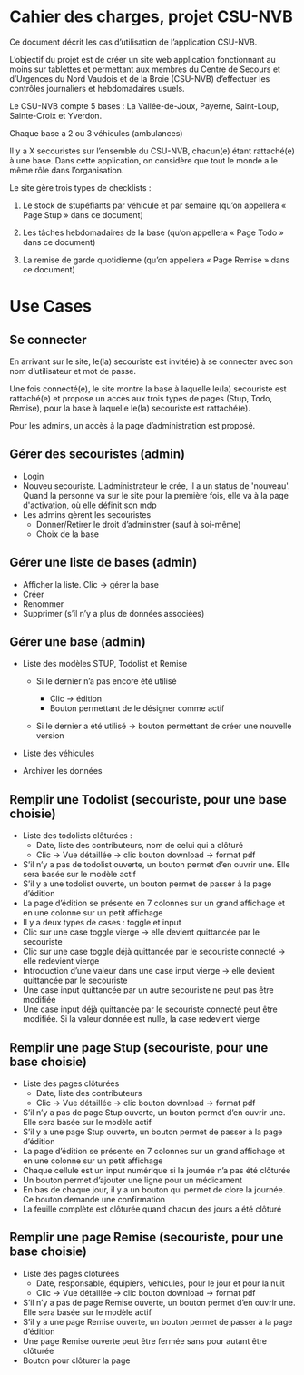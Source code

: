 # Cahier des charges, projet CSU-NVB

Ce document décrit les cas d’utilisation de l’application CSU-NVB.

L’objectif du projet est de créer un site web application fonctionnant au moins sur tablettes et permettant aux membres du Centre de Secours et d’Urgences du Nord Vaudois et de la Broie (CSU-NVB) d’effectuer les contrôles journaliers et hebdomadaires usuels.

Le CSU-NVB compte 5 bases : La Vallée-de-Joux, Payerne, Saint-Loup, Sainte-Croix et Yverdon.

Chaque base a 2 ou 3 véhicules (ambulances)

Il y a X secouristes sur l’ensemble du CSU-NVB, chacun(e) étant rattaché(e) à une base. Dans cette application, on considère que tout le monde a le même rôle dans l’organisation.

Le site gère trois types de checklists :

1.	Le stock de stupéfiants par véhicule et par semaine (qu’on appellera « Page Stup » dans ce document)

2.	Les tâches hebdomadaires de la base (qu’on appellera « Page Todo » dans ce document)

3.	La remise de garde quotidienne (qu’on appellera « Page Remise » dans ce document)

# Use Cases

## Se connecter

En arrivant sur le site, le(la) secouriste est invité(e) à se connecter avec son nom d’utilisateur et mot de passe.

Une fois connecté(e), le site montre la base à laquelle le(la) secouriste est rattaché(e) et propose un accès aux trois types de pages (Stup, Todo, Remise), pour la base à laquelle le(la) secouriste est rattaché(e).

Pour les admins, un accès à la page d’administration est proposé.

## Gérer des secouristes (admin)

- Login
- Nouveu secouriste. L'administrateur le crée, il a un status de 'nouveau'. Quand la personne va sur le site pour la première fois, elle va à la page d'activation, où elle définit son mdp
- Les admins gèrent les secouristes
  - Donner/Retirer le droit d’administrer (sauf à soi-même)
  - Choix de la base

## Gérer une liste de bases (admin)
- Afficher la liste. Clic -> gérer la base
- Créer
- Renommer
- Supprimer (s’il n’y a plus de données associées)

## Gérer une base (admin)

- Liste des modèles STUP, Todolist et Remise

  - Si le dernier n’a pas encore été utilisé

     - Clic -> édition
     - Bouton permettant de le désigner comme actif
  
  - Si le dernier a été utilisé -> bouton permettant de créer une nouvelle version
- Liste des véhicules
- Archiver les données

## Remplir une Todolist (secouriste, pour une base choisie)
- Liste des todolists clôturées :
  - Date, liste des contributeurs, nom de celui qui a clôturé
  - Clic -> Vue détaillée -> clic bouton download -> format pdf
- S’il n’y a pas de todolist ouverte, un bouton permet d’en ouvrir une. Elle sera basée sur le modèle actif
- S’il y a une todolist ouverte, un bouton permet de passer à la page d’édition
- La page d’édition se présente en 7 colonnes sur un grand affichage et en une colonne sur un petit affichage
- Il y a deux types de cases : toggle et input
- Clic sur une case toggle vierge -> elle devient quittancée par le secouriste
- Clic sur une case toggle déjà quittancée par le secouriste connecté -> elle redevient vierge
- Introduction d’une valeur dans une case input vierge -> elle devient quittancée par le secouriste
- Une case input quittancée par un autre secouriste ne peut pas être modifiée
- Une case input déjà quittancée par le secouriste connecté peut être modifiée. Si la valeur donnée est nulle, la case redevient vierge

## Remplir une page Stup (secouriste, pour une base choisie)
- Liste des pages clôturées
  - Date, liste des contributeurs
  - Clic -> Vue détaillée -> clic bouton download -> format pdf
- S’il n’y a pas de page Stup ouverte, un bouton permet d’en ouvrir une. Elle sera basée sur le modèle actif
- S’il y a une page Stup ouverte, un bouton permet de passer à la page d’édition
- La page d’édition se présente en 7 colonnes sur un grand affichage et en une colonne sur un petit affichage
- Chaque cellule est un input numérique si la journée n’a pas été clôturée
- Un bouton permet d’ajouter une ligne pour un médicament 
- En bas de chaque jour, il y a un bouton qui permet de clore la journée. Ce bouton demande une confirmation
- La feuille complète est clôturée quand chacun des jours a été clôturé

## Remplir une page Remise (secouriste, pour une base choisie)
- Liste des pages clôturées
  - Date, responsable, équipiers, vehicules, pour le jour et pour la nuit
  - Clic -> Vue détaillée -> clic bouton download -> format pdf
- S’il n’y a pas de page Remise ouverte, un bouton permet d’en ouvrir une. Elle sera basée sur le modèle actif
- S’il y a une page Remise ouverte, un bouton permet de passer à la page d’édition
- Une page Remise ouverte peut être fermée sans pour autant être clôturée
- Bouton pour clôturer la page

